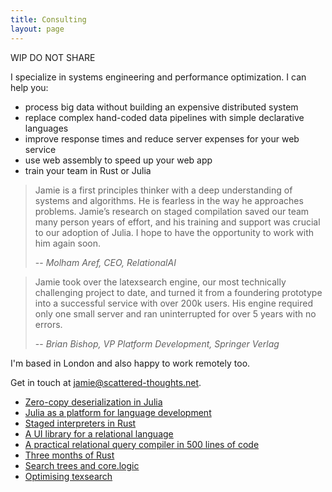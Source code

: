 ```yaml
---
title: Consulting
layout: page
---
```


WIP DO NOT SHARE

I specialize in systems engineering and performance optimization. I can help you:

* process big data without building an expensive distributed system
* replace complex hand-coded data pipelines with simple declarative languages
* improve response times and reduce server expenses for your web service
* use web assembly to speed up your web app
* train your team in Rust or Julia

> Jamie is a first principles thinker with a deep understanding of systems and algorithms. He is fearless in the way he approaches problems. Jamie’s research on staged compilation saved our team many person years of effort, and his training and support was crucial to our adoption of Julia. I hope to have the opportunity to work with him again soon.
>
> -- <cite>Molham Aref, CEO, RelationalAI</cite>

> Jamie took over the latexsearch engine, our most technically challenging project to date, and turned it from a foundering prototype into a successful service with over 200k users. His engine required only one small server and ran uninterrupted for over 5 years with no errors.
>
> -- <cite>Brian Bishop, VP Platform Development, Springer Verlag</cite>

I'm based in London and also happy to work remotely too.

Get in touch at [jamie@scattered-thoughts.net](mailto:jamie@scattered-thoughts.net).

* [Zero-copy deserialization in Julia](http://scattered-thoughts.net/blog/2018/08/28/zero-copy-deserialization-in-julia/)
* [Julia as a platform for language development](http://scattered-thoughts.net/blog/2018/08/16/julia-as-a-platform-for-language-development/)
* [Staged interpreters in Rust](http://scattered-thoughts.net/blog/2017/11/22/staged-interpreters-in-rust/)
* [A UI library for a relational language](http://scattered-thoughts.net/blog/2017/07/28/relational-ui/)
* [A practical relational query compiler in 500 lines of code](http://scattered-thoughts.net/blog/2016/10/11/a-practical-relational-query-compiler-in-500-lines/)
* [Three months of Rust](http://scattered-thoughts.net/blog/2015/06/04/three-months-of-rust/)
* [Search trees and core.logic](http://scattered-thoughts.net/blog/2012/12/19/search-trees-and-core-dot-logic/)
* [Optimising texsearch](http://scattered-thoughts.net/blog/2010/12/08/optimising-texsearch/)

